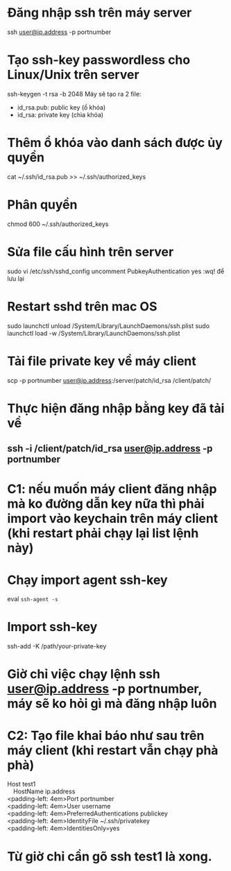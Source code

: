 # Đăng nhập ssh trên máy server
ssh user@ip.address -p portnumber
# Tạo ssh-key passwordless cho Linux/Unix trên server
ssh-keygen -t rsa -b 2048
Máy sẽ tạo ra 2 file:
- id_rsa.pub: public key (ổ khóa)
- id_rsa: private key (chìa khóa)
# Thêm ổ khóa vào danh sách được ủy quyền
cat ~/.ssh/id_rsa.pub >> ~/.ssh/authorized_keys
# Phân quyền
chmod 600 ~/.ssh/authorized_keys
# Sửa file cấu hình trên server
sudo vi /etc/ssh/sshd_config
uncomment PubkeyAuthentication yes
:wq! để lưu lại
# Restart sshd trên mac OS
sudo launchctl unload /System/Library/LaunchDaemons/ssh.plist
sudo launchctl load -w /System/Library/LaunchDaemons/ssh.plist
# Tải file private key về máy client
scp -p portnumber user@ip.address:/server/patch/id_rsa /client/patch/
# Thực hiện đăng nhập bằng key đã tải về
ssh -i /client/patch/id_rsa user@ip.address -p portnumber
---------------------------------------------------------------
# C1: nếu muốn máy client đăng nhập mà ko đường dẫn key nữa thì phải import vào keychain trên máy client (khi restart phải chạy lại list lệnh này)
# Chạy import agent ssh-key
eval `ssh-agent -s`
# Import ssh-key
ssh-add -K /path/your-private-key
# Giờ chỉ việc chạy lệnh ssh user@ip.address -p portnumber, máy sẽ ko hỏi gì mà đăng nhập luôn
# C2: Tạo file khai báo như sau trên máy client (khi restart vẫn chạy phà phà)
Host test1<br>
&emsp;HostName ip.address<br>
<padding-left: 4em>Port portnumber<br>
<padding-left: 4em>User username<br>
<padding-left: 4em>PreferredAuthentications publickey<br>
<padding-left: 4em>IdentityFile ~/.ssh/privatekey<br>
<padding-left: 4em>IdentitiesOnly=yes<br>
 # Từ giờ chỉ cần gõ ssh test1 là xong.
